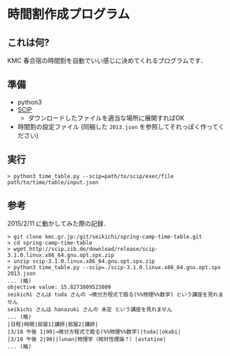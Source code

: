 # 時間割作成プログラム

## これは何?

KMC 春合宿の時間割を自動でいい感じに決めてくれるプログラムです．

## 準備

- python3
- [SCIP](http://scip.zib.de/#download)
  - ダウンロードしたファイルを適当な場所に展開すればOK
- 時間割の設定ファイル (同梱した `2013.json` を参照してそれっぽく作ってください)

## 実行

```
> python3 time_table.py --scip=path/to/scip/exec/file path/to/time/table/input.json
```

## 参考

2015/2/11 に動かしてみた際の記録．


```
> git clone kmc.gr.jp:/git/seikichi/spring-camp-time-table.git
> cd spring-camp-time-table
> wget http://scip.zib.de/download/release/scip-3.1.0.linux.x86_64.gnu.opt.spx.zip
> unzip scip-3.1.0.linux.x86_64.gnu.opt.spx.zip
> python3 time_table.py --scip=./scip-3.1.0.linux.x86_64.gnu.opt.spx 2013.json
... (略)
objective value: 15.8273809523809
seikichi さんは tuda さんの →微分方程式で殴る(%%物理%%数学) という講座を見れません
seikichi さんは hanazuki さんの 未定 という講座を見れません
... (略)
|日程|時間|部屋1|講師|部屋2|講師|
|3/18 午後 1|90|→微分方程式で殴る(%%物理%%数学)|tuda||okabi|
|3/18 午後 2|90||lunan|物理学（相対性理論？）|astatine|
... (略)
```
